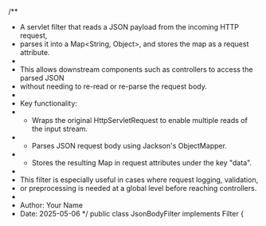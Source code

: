 /**
 * A servlet filter that reads a JSON payload from the incoming HTTP request,
 * parses it into a Map<String, Object>, and stores the map as a request attribute.
 * 
 * This allows downstream components such as controllers to access the parsed JSON
 * without needing to re-read or re-parse the request body.
 *
 * Key functionality:
 * - Wraps the original HttpServletRequest to enable multiple reads of the input stream.
 * - Parses JSON request body using Jackson's ObjectMapper.
 * - Stores the resulting Map in request attributes under the key "data".
 *
 * This filter is especially useful in cases where request logging, validation,
 * or preprocessing is needed at a global level before reaching controllers.
 * 
 * Author: Your Name
 * Date: 2025-05-06
 */
public class JsonBodyFilter implements Filter {